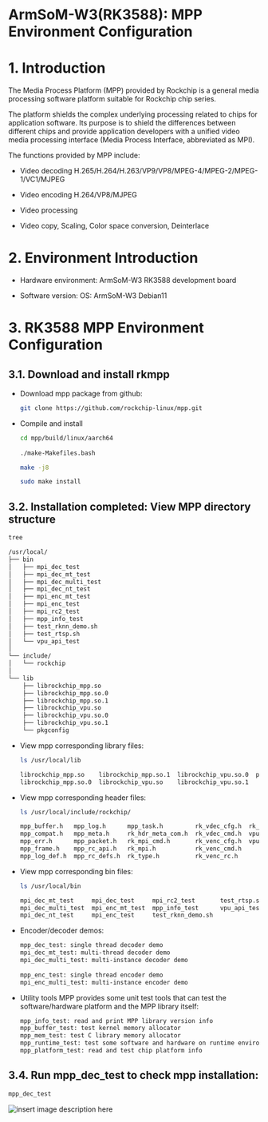 # ArmSoM-W3(RK3588): MPP Environment Configuration

# 1. Introduction

The Media Process Platform (MPP) provided by Rockchip is a general media processing software platform suitable for Rockchip chip series. 

The platform shields the complex underlying processing related to chips for application software. Its purpose is to shield the differences between different chips and provide application developers with a unified video media processing interface (Media Process Interface, abbreviated as MPI). 

The functions provided by MPP include:

- Video decoding
H.265/H.264/H.263/VP9/VP8/MPEG-4/MPEG-2/MPEG-1/VC1/MJPEG

- Video encoding 
H.264/VP8/MJPEG

- Video processing

- Video copy, Scaling, Color space conversion, Deinterlace

# 2. Environment Introduction

- Hardware environment: 
ArmSoM-W3 RK3588 development board

- Software version:
OS: ArmSoM-W3 Debian11

# 3. RK3588 MPP Environment Configuration 

## 3.1. Download and install rkmpp
- Download mpp package from github:

	```bash
	git clone https://github.com/rockchip-linux/mpp.git
	```

- Compile and install

	```bash
	cd mpp/build/linux/aarch64
	 
	./make-Makefiles.bash
	
	make -j8
	
	sudo make install     
	```

## 3.2. Installation completed: View MPP directory structure
```bash   
tree 

/usr/local/
├── bin
│   ├── mpi_dec_test
│   ├── mpi_dec_mt_test 
│   ├── mpi_dec_multi_test
│   ├── mpi_dec_nt_test
│   ├── mpi_enc_mt_test
│   ├── mpi_enc_test
│   ├── mpi_rc2_test
│   ├── mpp_info_test
│   ├── test_rknn_demo.sh  
│   ├── test_rtsp.sh
│   └── vpu_api_test
│   
└── include/
│   └── rockchip
│               
└── lib
    ├── librockchip_mpp.so
    ├── librockchip_mpp.so.0 
    ├── librockchip_mpp.so.1
    ├── librockchip_vpu.so
    ├── librockchip_vpu.so.0
    ├── librockchip_vpu.so.1 
    └── pkgconfig

```



- View mpp corresponding library files:
	```bash 
	ls /usr/local/lib
	
	librockchip_mpp.so    librockchip_mpp.so.1  librockchip_vpu.so.0  pkgconfig
	librockchip_mpp.so.0  librockchip_vpu.so    librockchip_vpu.so.1
	```

- View mpp corresponding header files:

	```bash
	ls /usr/local/include/rockchip/

	mpp_buffer.h   mpp_log.h      mpp_task.h         rk_vdec_cfg.h  rk_venc_ref.h
	mpp_compat.h   mpp_meta.h     rk_hdr_meta_com.h  rk_vdec_cmd.h  vpu_api.h
	mpp_err.h      mpp_packet.h   rk_mpi_cmd.h       rk_venc_cfg.h  vpu.h 
	mpp_frame.h    mpp_rc_api.h   rk_mpi.h           rk_venc_cmd.h
	mpp_log_def.h  mpp_rc_defs.h  rk_type.h          rk_venc_rc.h
	```

- View mpp corresponding bin files:	

	```bash
	ls /usr/local/bin
	
	mpi_dec_mt_test     mpi_dec_test     mpi_rc2_test       test_rtsp.sh
	mpi_dec_multi_test  mpi_enc_mt_test  mpp_info_test      vpu_api_test
	mpi_dec_nt_test     mpi_enc_test     test_rknn_demo.sh
	```
	
- Encoder/decoder demos:
	

	```bash 
	mpp_dec_test: single thread decoder demo
	mpi_dec_mt_test: multi-thread decoder demo
	mpi_dec_multi_test: multi-instance decoder demo
		
	mpp_enc_test: single thread encoder demo
	mpi_enc_multi_test: multi-instance encoder demo
	```

- Utility tools
	MPP provides some unit test tools that can test the software/hardware platform and the MPP library itself:
	
	```bash
	mpp_info_test: read and print MPP library version info
	mpp_buffer_test: test kernel memory allocator 
	mpp_mem_test: test C library memory allocator
	mpp_runtime_test: test some software and hardware on runtime environment 
	mpp_platform_test: read and test chip platform info
	```
	

## 3.4. Run mpp_dec_test to check mpp installation:

```bash 
mpp_dec_test
```

![insert image description here](https://img-blog.csdnimg.cn/dcbb193e487b44fcb1c4e6f56712915c.png)
